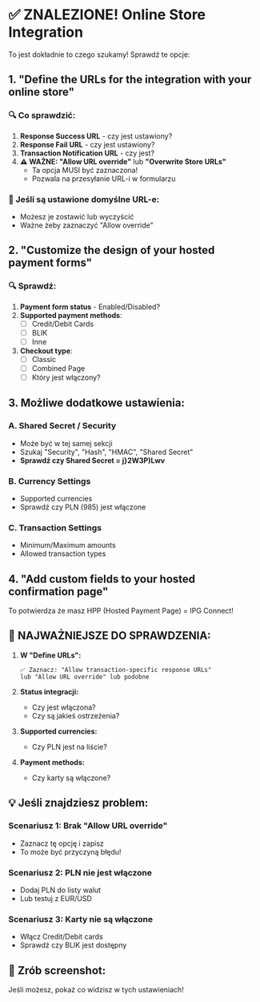 # ✅ ZNALEZIONE! Online Store Integration

To jest dokładnie to czego szukamy! Sprawdź te opcje:

## 1. **"Define the URLs for the integration with your online store"**

### 🔍 Co sprawdzić:
1. **Response Success URL** - czy jest ustawiony?
2. **Response Fail URL** - czy jest ustawiony?
3. **Transaction Notification URL** - czy jest?
4. **⚠️ WAŻNE: "Allow URL override"** lub **"Overwrite Store URLs"**
   - Ta opcja MUSI być zaznaczona!
   - Pozwala na przesyłanie URL-i w formularzu

### 📝 Jeśli są ustawione domyślne URL-e:
- Możesz je zostawić lub wyczyścić
- Ważne żeby zaznaczyć "Allow override"

## 2. **"Customize the design of your hosted payment forms"**

### 🔍 Sprawdź:
1. **Payment form status** - Enabled/Disabled?
2. **Supported payment methods**:
   - [ ] Credit/Debit Cards
   - [ ] BLIK
   - [ ] Inne
3. **Checkout type**:
   - [ ] Classic
   - [ ] Combined Page
   - [ ] Który jest włączony?

## 3. **Możliwe dodatkowe ustawienia:**

### A. Shared Secret / Security
- Może być w tej samej sekcji
- Szukaj "Security", "Hash", "HMAC", "Shared Secret"
- **Sprawdź czy Shared Secret = j}2W3P)Lwv**

### B. Currency Settings
- Supported currencies
- Sprawdź czy PLN (985) jest włączone

### C. Transaction Settings
- Minimum/Maximum amounts
- Allowed transaction types

## 4. **"Add custom fields to your hosted confirmation page"**

To potwierdza że masz HPP (Hosted Payment Page) = IPG Connect!

## 🚨 NAJWAŻNIEJSZE DO SPRAWDZENIA:

1. **W "Define URLs":**
   ```
   ✅ Zaznacz: "Allow transaction-specific response URLs" 
   lub "Allow URL override" lub podobne
   ```

2. **Status integracji:**
   - Czy jest włączona?
   - Czy są jakieś ostrzeżenia?

3. **Supported currencies:**
   - Czy PLN jest na liście?

4. **Payment methods:**
   - Czy karty są włączone?

## 💡 Jeśli znajdziesz problem:

### Scenariusz 1: Brak "Allow URL override"
- Zaznacz tę opcję i zapisz
- To może być przyczyną błędu!

### Scenariusz 2: PLN nie jest włączone
- Dodaj PLN do listy walut
- Lub testuj z EUR/USD

### Scenariusz 3: Karty nie są włączone
- Włącz Credit/Debit cards
- Sprawdź czy BLIK jest dostępny

## 📸 Zrób screenshot:
Jeśli możesz, pokaż co widzisz w tych ustawieniach!